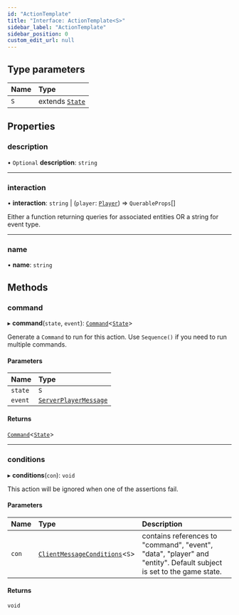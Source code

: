 ```yaml
---
id: "ActionTemplate"
title: "Interface: ActionTemplate<S>"
sidebar_label: "ActionTemplate"
sidebar_position: 0
custom_edit_url: null
---
```


## Type parameters

| Name | Type |
| :------ | :------ |
| `S` | extends [`State`](../classes/State.md) |

## Properties

### description

• `Optional` **description**: `string`

___

### interaction

• **interaction**: `string` \| (`player`: [`Player`](../classes/Player.md)) => `QuerableProps`[]

Either a function returning queries for associated entities
OR a string for event type.

___

### name

• **name**: `string`

## Methods

### command

▸ **command**(`state`, `event`): [`Command`](../classes/Command.md)<[`State`](../classes/State.md)\>

Generate a `Command` to run for this action.
Use `Sequence()` if you need to run multiple commands.

#### Parameters

| Name | Type |
| :------ | :------ |
| `state` | `S` |
| `event` | [`ServerPlayerMessage`](../modules.md#serverplayermessage) |

#### Returns

[`Command`](../classes/Command.md)<[`State`](../classes/State.md)\>

___

### conditions

▸ **conditions**(`con`): `void`

This action will be ignored when one of the assertions fail.

#### Parameters

| Name | Type | Description |
| :------ | :------ | :------ |
| `con` | [`ClientMessageConditions`](../classes/ClientMessageConditions.md)<`S`\> | contains references to "command", "event", "data", "player" and "entity". Default subject is set to the game state. |

#### Returns

`void`
